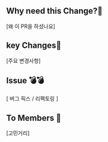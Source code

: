 ## Why need this Change?🔖

[왜 이 PR을 하셨나요] 

## key Changes🔑

[주요 변경사항]

## Issue 💣💣
 
[ 버그 픽스 / 리팩토링 ] 
## To Members 🙏
[고민거리]
